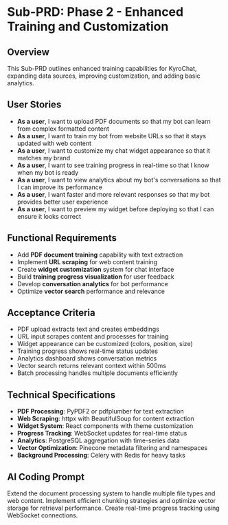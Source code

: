 # Sub-PRD: Phase 2 - Enhanced Training and Customization

## Overview
This Sub-PRD outlines enhanced training capabilities for KyroChat, expanding data sources, improving customization, and adding basic analytics.

## User Stories
- **As a user**, I want to upload PDF documents so that my bot can learn from complex formatted content
- **As a user**, I want to train my bot from website URLs so that it stays updated with web content
- **As a user**, I want to customize my chat widget appearance so that it matches my brand
- **As a user**, I want to see training progress in real-time so that I know when my bot is ready
- **As a user**, I want to view analytics about my bot's conversations so that I can improve its performance
- **As a user**, I want faster and more relevant responses so that my bot provides better user experience
- **As a user**, I want to preview my widget before deploying so that I can ensure it looks correct

## Functional Requirements
- Add **PDF document training** capability with text extraction
- Implement **URL scraping** for web content training
- Create **widget customization** system for chat interface
- Build **training progress visualization** for user feedback
- Develop **conversation analytics** for bot performance
- Optimize **vector search** performance and relevance

## Acceptance Criteria
- PDF upload extracts text and creates embeddings
- URL input scrapes content and processes for training
- Widget appearance can be customized (colors, position, size)
- Training progress shows real-time status updates
- Analytics dashboard shows conversation metrics
- Vector search returns relevant context within 500ms
- Batch processing handles multiple documents efficiently

## Technical Specifications
- **PDF Processing**: PyPDF2 or pdfplumber for text extraction
- **Web Scraping**: httpx with BeautifulSoup for content extraction
- **Widget System**: React components with theme customization
- **Progress Tracking**: WebSocket updates for real-time status
- **Analytics**: PostgreSQL aggregation with time-series data
- **Vector Optimization**: Pinecone metadata filtering and namespaces
- **Background Processing**: Celery with Redis for heavy tasks

## AI Coding Prompt
Extend the document processing system to handle multiple file types and web content. Implement efficient chunking strategies and optimize vector storage for retrieval performance. Create real-time progress tracking using WebSocket connections.